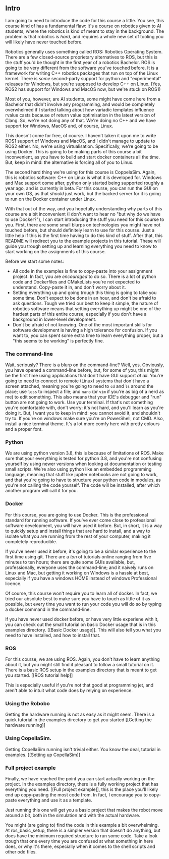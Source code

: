 ## Intro
I am going to need to introduce the code for this course a little. You see, this course kind of has a fundamental flaw: It's a course on robotics given to AI students, where the robotics is kind of meant to stay in the background. The problem is that robotics is *hard*, and requires a whole new set of tooling you will likely have never touched before.

Robotics generally uses something called ROS: Robotics Operating System. There are a few closed-source proprietary alternatives to ROS, but this is the stuff you'd be thought in the first year of a robotics Bachelor. ROS is going to be very different from the software you've touched before. It is a framework for writing C++ robotics packages that run on top of the Linux kernel. There is *some* second-party support for python and "experimental" releases for Windows, but you're supposed to develop C++ on Linux. (Yes, ROS2 has support for Windows and MacOS now, but we're stuck on ROS1)

Most of you, however, are AI students, some might have come here from a Bachelor that didn't involve any programming, and would be completely overwhelmed if I started talking about how variadic templates influence rvalue casts because of return value optimisation in the latest version of Clang. So, we're not doing any of that. We're doing no C++ and we have support for Windows, MacOS and, of course, Linux.

This doesn't come for free, of course. I haven't taken it upon me to write ROS1 support of Windows and MacOS, and I didn't manage to update to ROS2 either. No, we're using virtualisation. Specifically, we're going to be using Docker. This is going to be making parts of this course a bit inconvenient, as you have to build and start docker containers all the time. But, keep in mind: the alternative is forcing all of you to Linux.

The second hard thing we're using for this course is CoppelaSim. Again, this is robotics software: C++ on Linux is what it is developed for. Windows and Mac support come after, python only started being supported roughly a year ago, and is currently in beta. For this course, you can run the GUI on your own OS, as that *should* just work, but the backed server for it is going to run on the Docker container under Linux.

With that out of the way, and you hopefully understanding why parts of this course are a bit inconvenient (I don't want to hear no "but why do we have to use Docker?"), I can start introducing the stuff you need for this course to you. First, there are some small blurps on technologies you might have not touched before, but should definitely learn to use for this course. Just a little help if this is the first time having to do this kind of stuff. After that, this README will redirect you to the example projects in this tutorial. These will guide you trough setting up and learning everything you need to know to start working on the assignments of this course.

Before we start some notes:
* All code in the examples is fine to copy-paste into your assignment project. In fact, you are *encouraged* to do so. There is a lot of python code and Dockerfiles and CMakeLists you're not expected to understand. Copy-paste it in, and don't worry about it.
* Setting everything up and going trough this thing is going to take you some time. Don't expect to be done in an hour, and don't be afraid to ask questions. Tough we tried our best to keep it simple, the nature of robotics software means that setting everything up might be one of the hardest parts of this entire course, especially if you don't have a background in lower-level development.
* Don't be afraid of not knowing. One of the most important skills for software development is having a high tolerance for confusion. If you want to, you can spent some extra time to learn everything proper, but a "this seems to be working" is perfectly fine.

### The command-line
Wait, seriously? There is a blurp on the command-line? Well, yes. Obviously, you have opened a command-line before, but, for some of you, this might be the first time using applications that don't have GUI support *at all*. You're going to need to connect to remote (Linux) systems that don't have a screen attached, meaning you're going to need to `cd` and `ls` around the place; use `less` to inspect a file; and `nano` (or `vim` if you're as big of a nerd as me) to edit something. This also means that your IDE's debugger and "run" button are not going to work. Use your terminal. If that's not something you're comfortable with, don't worry: it's not hard, and you'll learn as you're doing it. But, I want you to keep in mind: you cannot avoid it, and shouldn't try to. If you're on windows make sure you're on PowerShell, not CMD. Also, install a nice terminal theme. It's a lot more comfy here with pretty colours and a proper font.

### Python
We are using python version 3.8, this is because of limitations of ROS. Make sure that your everything is tested for python 3.8, and you're not confusing yourself by using newer versions when looking at documentation or testing small scripts. We're also using python like an embedded programming language, meaning that stuff like jupiter notebooks are not going to work, and that you're going to have to structure your python code in modules, as you're not calling the code yourself. The code will be installed, after which another program will call it for you. 

### Docker
For this course, you are going to use Docker. This is the professional standard for running software. If you've ever come close to professional software development, you will have used it before. But, in short, it is a way to quickly setup and install things that are hard to install, and a way to isolate what you are running from the rest of your computer, making it completely reproducible.

If you've never used it before, it's going to be a similar experience to the first time using git. There are a *ton* of tutorials online ranging from five minutes to ten hours; there are quite some GUIs available, but, professionally, everyone uses the command-line; and it naively runs on Linux and Mac, but getting it working on Windows is a hassle at best, especially if you have a windows HOME instead of windows Professional licence.

Of course, this course won't require you to learn all of docker. In fact, we tried our absolute best to make sure you have to touch as little of it as possible, but every time you want to run your code you will do so by typing a docker command in the command-line.

If you have never used docker before, or have very little experiene with it, you can check out the small tutorial on basic Docker usage that is in this examples directory. [[Basic Docker usage]]. This will also tell you what you need to have installed, and how to install that.

### ROS
For this course, we are using ROS. Again, you don't have to learn anything about it, but you might still find it pleasant to follow a small tutorial on it.  There is a basic ROS setup in the examples directory that is meant to get you started. [[ROS tutorial help]]

This is especially useful if you're not that good at programming jet, and aren't able to intuit what code does by relying on experience.

### Using the Robobo
Getting the hardware running is not as easy as it might seem. There is a quick tutorial in the examples directory to get you started [[Getting the hardware running]]

### Using CopellaSim.
Getting CopellaSim running isn't trivial either. You know the deal, tutorial in examples. [[Setting up CopellaSim]]

### Full project example
Finally, we have reached the point you can start actually working on the project. In the examples directory, there is a fully working project that has everything you need. [[Full project example]], this is the place you'll likely end up copy-pasting the most code from. In fact, I encourage you to copy-paste everything and use it as a template.

Just running this one will get you a basic project that makes the robot move around a bit, both in the simulation and with the actual hardware.

You might (are going to) find the code in this example a bit overwhelming. At ros_basic_setup, there is a simpler version that doesn't do anything, but does have the minimum required structure to run some code. Take a look trough that one every time you are confused at what something in here does, or why it's there, especially when it comes to the shell scripts and other odd files.
